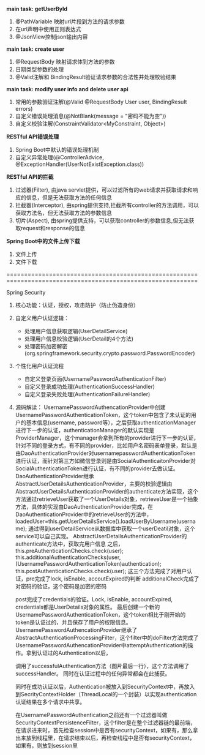 <!-- 
                  ,--.    ,--.
                 ((O ))--((O ))
               ,'_`--'____`--'_`.
              _:  ____________  :_
             | | ||::::::::::|| | |
             | | ||::::::::::|| | |
             | | ||::::::::::|| | |
             |_| |/__________\| |_|
               |________________|
            __..-'            `-..__
         .-| : .----------------. : |-.
       ,\ || | |\______________/| | || /.
      /`.\:| | ||  __  __  __  || | |;/,'\
     :`-._\;.| || '--''--''--' || |,:/_.-':
     |    :  | || .----------. || |  :    |
     |    |  | || '----------' || |  |    |
     |    |  | ||   _   _   _  || |  |    |
     :,--.;  | ||  (_) (_) (_) || |  :,--.;
     (`-'|)  | ||______________|| |  (|`-')
      `--'   | |/______________\| |   `--'
             |____________________|
              `.________________,'
               (_______)(_______)
               (_______)(_______)
               (_______)(_______)
               (_______)(_______)
              |        ||        |
              '--------''--------'
-->
**main task: getUserById**
1. @PathVariable 映射url片段到方法的请求参数
2. 在url声明中使用正则表达式
3. @JsonView控制json输出内容

**main task: create user**
1. @RequestBody 映射请求体到方法的参数
2. 日期类型参数的处理
3. @Valid注解和 BindingResult验证请求参数的合法性并处理校验结果

**main task: modify user info and delete user api**
1. 常用的参数验证注解(@Valid @RequestBody User user, BindingResult errors)
2. 自定义错误处理消息(@NotBlank(message = "密码不能为空"))
3. 自定义校验注解(ConstraintValidator<MyConstraint, Object>)

**RESTful API错误处理**
1. Spring Boot中默认的错误处理机制
2. 自定义异常处理(@ControllerAdvice, @ExceptionHandler(UserNotExistException.class))

**RESTful API的拦截**
1. 过滤器(Filter), 由java servlet提供，可以过滤所有的web请求并获取请求和响应的信息，但是无法获取方法的任何信息
2. 拦截器(Interceptor), 由spring提供支持,拦截所有controller的方法调用，可以获取方法名，但无法获取方法的参数信息
3. 切片(Aspect), 由spring提供支持，可以获取controller的参数信息,但无法获取request和response的信息

**Spring Boot中的文件上传下载**
1. 文件上传
2. 文件下载

============================================================================================================

Spring Security
1. 核心功能：认证，授权，攻击防护（防止伪造身份）
2. 自定义用户认证逻辑：
    - 处理用户信息获取逻辑(UserDetailService)
    - 处理用户信息校验逻辑(UserDetail的4个方法)
    - 处理密码加密解密(org.springframework.security.crypto.password.PasswordEncoder)
3. 个性化用户认证流程
    - 自定义登录页面(UsernamePasswordAuthenticationFilter)
    - 自定义登录成功处理(AuthenticationSuccessHandler)
    - 自定义登录失败处理(AuthenticationFailureHandler)
4. 源码解读：
    UsernamePasswordAuthencationProvider中创建UsernamePasswordAuthenticationToken，这个token中包含了未认证的用户的基本信息(username, password等），之后获取authenticationManager进行下一步的认证，authenticationManager的默认实现是ProviderManager，这个manager会拿到所有的provider进行下一步的认证，针对不同的登录方式，有不同的provider，比如用户名密码表单登录，默认是由DaoAuthenticationProvider对usernamepasswordAuthenticationToken进行认证，而针对第三方如微信登录则是由SocialAuthenticaitonProvider对SocialAuthenticationToken进行认证，有不同的provider去做认证。
    DaoAuthenticationProvider继承AbstractUserDetailsAuthenticationProvider，主要的校验逻辑由AbstractUserDetailsAuthenticationProvider的authenticate方法实现，这个方法通过retrieveUser获取了一个UserDetails对象，retrieveUser是一个抽象方法，具体的实现由DaoAuthenticationProvider完成，在DaoAuthenticationProvider中的retrieveUser的方法中，loadedUser=this.getUserDetailsService().loadUserByUsername(username);
    通过得到userDetailService从数据库中获取一个userDeatil对象，这个service可以自己实现。
    AbstractUserDetailsAuthenticationProvider的authenticate方法中，获取完用户信息 之后，
    this.preAuthenticationChecks.check(user);
    this.additionalAuthenticationChecks(user,(UsernamePasswordAuthenticationToken)authentication);
    this.postAuthenticationChecks.check(user);
    这三个方法完成了对用户认证，pre完成了lock, isEnable, accoutExpired的判断
    additionalCheck完成了对密码的验证，这个密码是加密的密码
    
    
    post完成了credentials的验证。Lock, isEnable, accountExpired, credentials都是UserDetails对象的属性。
    最后创建一个新的UsernamePasswordAuthenticationToken，这个token相比于刚开始的token是认证过的，并且保存了用户的权限信息。
    UsernamePasswordAuthencationProvider继承了AbstractAuthenticationProcessingFilter，这个filter中的doFilter方法完成了UsernamePasswordAuthencationProvider中attemptAuthentication的操作。拿到认证过的Authentication以后，
    
    调用了successfulAuthentication方法（图片最后一行），这个方法调用了successHandler。
    同时在认证过程中的任何异常都会在此捕获。
    
    同时在成功认证以后，Authentication被放入到SecurityContext中，再放入到SecrityContextHolder（ThreadLocal的一个封装）以实现authentication认证结果在多个请求中共享。
    
    在UsernamePasswordAuthentication之前还有一个过滤器叫做SecurityContextPersistenceFilter，这个filter是在整个过滤器链的最前端，在请求进来时，首先检查session中是否有securityContext，如果有，那么拿出来放到线程里，在请求结束以后，再检查线程中是否有securityContext，如果有，则放到session里